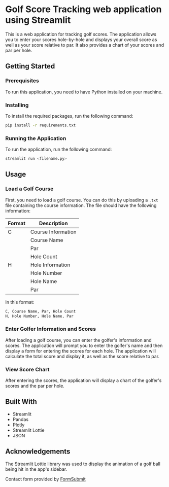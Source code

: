 # Golf Score Tracking web application using Streamlit

This is a web application for tracking golf scores. The application allows you to enter your scores hole-by-hole and displays your overall score as well as your score relative to par. It also provides a chart of your scores and par per hole.

## Getting Started

### Prerequisites

To run this application, you need to have Python installed on your machine.

### Installing

To install the required packages, run the following command:

```bash
pip install -r requirements.txt
```

### Running the Application

To run the application, run the following command:

```bash
streamlit run <filename.py>
```


## Usage

### Load a Golf Course

First, you need to load a golf course. You can do this by uploading a `.txt` file containing the course information. The file should have the following information:

| Format | Description                   |
|--------|-------------------------------|
| C      | Course Information             |
|        | Course Name                   |
|        | Par                           |
|        | Hole Count                    |
| H      | Hole Information               |
|        | Hole Number                   |
|        | Hole Name                     |
|        | Par                           |

In this format:
```txt
C, Course Name, Par, Hole Count
H, Hole Number, Hole Name, Par
```


### Enter Golfer Information and Scores

After loading a golf course, you can enter the golfer's information and scores. The application will prompt you to enter the golfer's name and then display a form for entering the scores for each hole. The application will calculate the total score and display it, as well as the score relative to par.

### View Score Chart

After entering the scores, the application will display a chart of the golfer's scores and the par per hole.

## Built With

- Streamlit
- Pandas
- Plotly
- Streamlit Lottie
- JSON

## Acknowledgements

The Streamlit Lottie library was used to display the animation of a golf ball being hit in the app's sidebar.

Contact form provided by [FormSubmit](https://formsubmit.co/)

